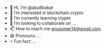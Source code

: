 - 👋 Hi, I’m @abu6bakar
- 👀 I’m interested in blockchain crypto
- 🌱 I’m currently learning ctypto
- 💞️ I’m looking to collaborate on ...
- 📫 How to reach me anusumer14@gmail.com
- 😄 Pronouns: ...
- ⚡ Fun fact: ...

<!---
abu6bakar/abu6bakar is a ✨ special ✨ repository because its `README.md` (this file) appears on your GitHub profile.
You can click the Preview link to take a look at your changes.
--->

